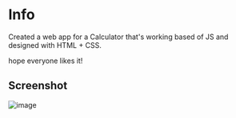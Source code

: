 # Info
Created a web app for a Calculator that's working based of JS and designed with HTML + CSS.

hope everyone likes it!

## Screenshot

![image](https://github.com/user-attachments/assets/c22e0a54-6615-43ff-9a78-075a10ddf53c)
